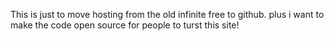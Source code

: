 This is just to move hosting from the old infinite free to github.
plus i want to make the code open source for people to turst this site!
